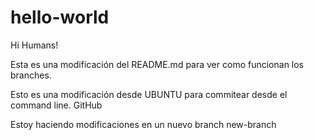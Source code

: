 # hello-world

Hi Humans!

Esta es una modificación del README.md para ver como funcionan los branches.

Esto es una modificación desde UBUNTU para commitear desde el command line.
GitHub

Estoy haciendo modificaciones en un nuevo branch new-branch

